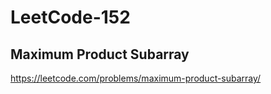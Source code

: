 # LeetCode-152
##  Maximum Product Subarray
https://leetcode.com/problems/maximum-product-subarray/
